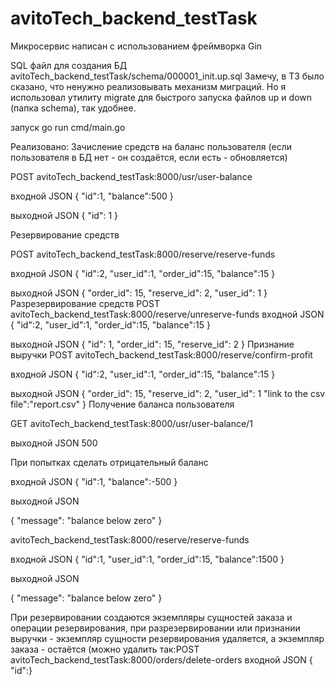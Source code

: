 # avitoTech_backend_testTask

Микросервис написан с использованием фреймворка Gin 

SQL файл для создания БД avitoTech_backend_testTask/schema/000001_init.up.sql
Замечу, в ТЗ было сказано, что ненужно реализовывать механизм миграций. Но я использовал утилиту
migrate для быстрого запуска файлов up и down (папка schema), так удобнее.

запуск go run cmd/main.go

Реализовано:
  Зачисление средств на баланс пользователя (если пользователя в БД нет - он создаётся, если есть - обновляется)
  
 POST  avitoTech_backend_testTask:8000/usr/user-balance
  
  входной JSON
    {
    "id":1,
    "balance":500
    }
    
  выходной JSON
  {
    "id": 1
  }
  
  Резервирование средств 
  
 POST  avitoTech_backend_testTask:8000/reserve/reserve-funds
  
  
   входной JSON
  {
    "id":2,
    "user_id":1,
    "order_id":15,
    "balance":15
}
    
  выходной JSON
 {
    "order_id": 15,
    "reserve_id": 2,
    "user_id": 1
}
  Разрезервирование средств
POST  avitoTech_backend_testTask:8000/reserve/unreserve-funds
   входной JSON
  {
    "id":2,
    "user_id":1,
    "order_id":15,
    "balance":15
}
    
  выходной JSON
  {
    "id": 1,
    "order_id": 15,
    "reserve_id": 2
}
  Признание выручки
 POST  avitoTech_backend_testTask:8000/reserve/confirm-profit
   
   входной JSON
  {
    "id":2,
    "user_id":1,
    "order_id":15,
    "balance":15
}
    
  выходной JSON
 {
    "order_id": 15,
    "reserve_id": 2,
    "user_id": 1
    "link to the csv file":"report.csv"
}
  Получение баланса пользователя
  
GET  avitoTech_backend_testTask:8000/usr/user-balance/1
  
   выходной JSON
 500
 
 
 При попытках сделать отрицательный баланс
 
  входной JSON
 {
    "id":1,
    "balance":-500
}

выходной JSON

{
    "message": "balance below zero"
}

avitoTech_backend_testTask:8000/reserve/reserve-funds

 входной JSON
{
    "id":1,
    "user_id":1,
    "order_id":15,
    "balance":1500
}

выходной JSON

{
    "message": "balance below zero"
}

При резервировании создаются экземпляры сущностей заказа и операции резервирования, 
при разрезервировании или признании выручки - экземпляр сущности резервирования удаляется, а экземпляр заказа - 
остаётся (можно удалить так:POST  avitoTech_backend_testTask:8000/orders/delete-orders входной JSON { "id":}
